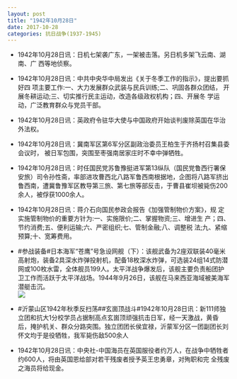 ```yaml
---
layout: post
title: "1942年10月28日"
date: 2017-10-28
categories: 抗日战争(1937-1945)
---
```


<meta name="referrer" content="no-referrer" />

- 1942年10月28日讯：日机七架袭广东，一架被击落。另日机多架飞云南、湖南、广 西等地侦察。 

- 1942年10月28日讯：中共中央华中局发出《关于冬季工作的指示》，提出要抓好四 项主要工作:一、大力发展群众武装与民兵训练;二、巩固各群众团结， 开展冬耕运动;三、切实推行民主运动，改造各级政权机构；四、开展冬 学运动，广泛教育群众与党员干部。 

- 1942年10月28日讯：英政府令驻华大使与中国政府开始谈判废除英国在华治外法权。 

- 1942年10月28日讯：冀南军区第6军分区副政治委员王柏生于齐扬村召集县委会议时， 被日军包围，突围至枣强南居家庄时不幸中弹牺牲。 

- 1942年10月28日讯：时任国民党苏鲁豫挺进军第13纵队（国民党鲁西行署保安旅）司令孙性斋，率部进攻曹西北八路军鲁西南根据地，企图将八路军挤出鲁西南，遭冀鲁豫军区教导第三旅、第七旅等部反击，于曹县崔坝被毙伤200余人，被俘获1000余人。 

- 1942年10月28日讯：蒋介石向国民参政会报告《加强管制物价方案》，规 定实施管制物价的重要方针为:一、实施限价;二、掌握物资;三、增进生 产；四、节约消费;五、便利运输;六、严密组织;七、管制金融;八、调整税 法;九、紧缩预算;十、宽筹费用。 

- #参战装备#日本海军“苍鹰”号急设网舰（下）：该舰武备为2座双联装40毫米高射炮，装备2具深水炸弹投射机，配备18枚深水炸弹，可选装24组14式防潜网或100枚水雷，全体舰员199人。太平洋战争爆发后，该舰主要负责船团护卫工作而活跃于太平洋战场。1944年9月26日，该舰在马来西亚海域被美海军潜艇击沉。 <br/><img src="https://wx2.sinaimg.cn/large/aca367d8ly1fkxqb21vcej20dc07c74x.jpg" />

- #沂蒙山区1942年秋季反扫荡##玄崮顶战斗#1942年10月28日讯：新111师独立团和抗大1分校学员占据制高点玄崮顶顽强抗击日军，经一天激战，黄昏后，掩护机关、群众分路突围。独立团团长侯宜禄，沂蒙军分区一团副团长刘怀文均于是役牺牲，我军毙伤敌500余人 

- 1942年10月28日讯：中央社-中国海员在英国服役者约万人，在战争中牺牲者 约600人，将由英国恩给部对若干残废者授予英王忠勇章，对殉职和完 全残废之海员将给现金。 

